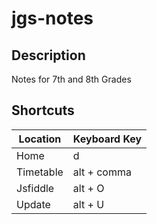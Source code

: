 # jgs-notes

## Description

Notes for 7th and 8th Grades

## Shortcuts

| Location  | Keyboard Key |
| --------- | ------------ |
| Home      | d            |
| Timetable | alt + comma  |
| Jsfiddle  | alt + O      |
| Update    | alt + U      |
